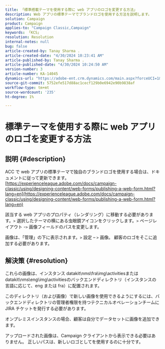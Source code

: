 ```yaml
---
title: 「標準搭載テーマを使用する際に web アプリのロゴを変更する方法」
description: Web アプリの標準テーマでブランドロゴを使用する方法を説明します。
solution: Campaign
product: Campaign
applies-to: "Campaign Classic,Campaign"
keywords: 「KCS」
resolution: Resolution
internal-notes: null
bug: false
article-created-by: Tanay Sharma .
article-created-date: "4/30/2024 10:23:41 AM"
article-published-by: Tanay Sharma .
article-published-date: "4/30/2024 10:24:50 AM"
version-number: 3
article-number: KA-14045
dynamics-url: "https://adobe-ent.crm.dynamics.com/main.aspx?forceUCI=1&pagetype=entityrecord&etn=knowledgearticle&id=4d0226b1-db06-ef11-9f8a-6045bd026dc7"
source-git-commit: 5752efe517d88ac1cecf129b0e6942e90b9838af
workflow-type: tm+mt
source-wordcount: '235'
ht-degree: 1%

---
```


# 標準テーマを使用する際に web アプリのロゴを変更する方法

## 説明 {#description}


ACC で web アプリの標準テーマで独自のブランドロゴを使用する場合は、ドキュメントに従って更新できます。 [https://experienceleague.adobe.com/docs/campaign-classic/using/designing-content/web-forms/publishing-a-web-form.html?lang=en](https://experienceleague.adobe.com/docs/campaign-classic/using/designing-content/web-forms/publishing-a-web-form.html?lang=en)

該当する web アプリのプロパティ（レンダリング）に移動する必要があります。`>`  選択したテーマの横にある虫眼鏡アイコンをクリックします。`>`  ページレイアウト -`>`  画像フィールドのパスを変更します。

画像は、「管理」の下に表示されます。`>`  設定 – `>`  画像。 顧客のロゴをそこに追加する必要があります。


## 解決策 {#resolution}


これらの画像は、インスタンス datakit\nms\fra\img\activitiesまたはdatakit\nms\eng\img\activitiesのバックエンドディレクトリ（インスタンスの言語に応じて、eng または fra）に配置されます。

このディレクトリ（および画像）で新しい画像を使用できるようにするには、バックエンドディレクトリの管理者権限を持つテクニカルオペレーションチームに JIRA チケットを発行する必要があります。

オンプレミスインスタンスの場合、顧客は自分でデータセットに画像を追加できます。

アップロードされた画像は、Campaign クライアントから表示できる必要はありません。 正しいパスは、新しいロゴとしてを使用するのに十分です。


